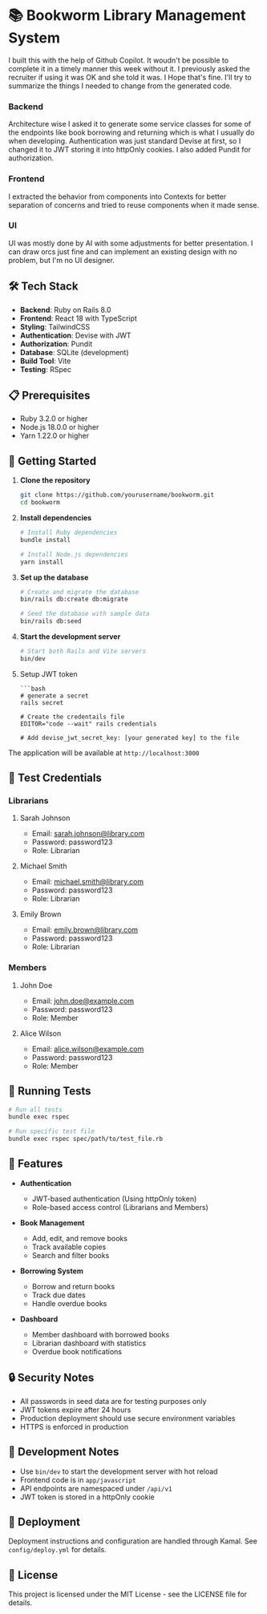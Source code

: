 # 📚 Bookworm Library Management System

I built this with the help of Github Copilot. It woudn't be possible to complete it in a timely manner this week without it. I previously asked the recruiter if using it was OK and she told it was. I Hope that's fine. I'll try to summarize the things I needed to change from the generated code.

### Backend

Architecture wise I asked it to generate some service classes for some of the endpoints like book borrowing and returning which is what I usually do when developing. Authentication was just standard Devise at first, so I changed it to JWT storing it into httpOnly cookies. I also added Pundit for authorization.

### Frontend

I extracted the behavior from components into Contexts for better separation of concerns and tried to reuse components when it made sense.

### UI

UI was mostly done by AI with some adjustments for better presentation. I can draw orcs just fine and can implement an existing design with no problem, but I'm no UI designer.

## 🛠 Tech Stack

- **Backend**: Ruby on Rails 8.0
- **Frontend**: React 18 with TypeScript
- **Styling**: TailwindCSS
- **Authentication**: Devise with JWT
- **Authorization**: Pundit
- **Database**: SQLite (development)
- **Build Tool**: Vite
- **Testing**: RSpec

## 📋 Prerequisites

- Ruby 3.2.0 or higher
- Node.js 18.0.0 or higher
- Yarn 1.22.0 or higher

## 🚀 Getting Started

1. **Clone the repository**

   ```bash
   git clone https://github.com/yourusername/bookworm.git
   cd bookworm
   ```

2. **Install dependencies**

   ```bash
   # Install Ruby dependencies
   bundle install

   # Install Node.js dependencies
   yarn install
   ```

3. **Set up the database**

   ```bash
   # Create and migrate the database
   bin/rails db:create db:migrate

   # Seed the database with sample data
   bin/rails db:seed
   ```

4. **Start the development server**

   ```bash
   # Start both Rails and Vite servers
   bin/dev

   ```

5. Setup JWT token

   ````
   ```bash
   # generate a secret
   rails secret

   # Create the credentails file
   EDITOR="code --wait" rails credentials

   # Add devise_jwt_secret_key: [your generated key] to the file
   ````

The application will be available at `http://localhost:3000`

## 🔑 Test Credentials

### Librarians

1. Sarah Johnson

   - Email: <sarah.johnson@library.com>
   - Password: password123
   - Role: Librarian

2. Michael Smith

   - Email: <michael.smith@library.com>
   - Password: password123
   - Role: Librarian

3. Emily Brown
   - Email: <emily.brown@library.com>
   - Password: password123
   - Role: Librarian

### Members

1. John Doe

   - Email: <john.doe@example.com>
   - Password: password123
   - Role: Member

2. Alice Wilson
   - Email: <alice.wilson@example.com>
   - Password: password123
   - Role: Member

## 🧪 Running Tests

```bash
# Run all tests
bundle exec rspec

# Run specific test file
bundle exec rspec spec/path/to/test_file.rb
```

## 📱 Features

- **Authentication**

  - JWT-based authentication (Using httpOnly token)
  - Role-based access control (Librarians and Members)

- **Book Management**

  - Add, edit, and remove books
  - Track available copies
  - Search and filter books

- **Borrowing System**

  - Borrow and return books
  - Track due dates
  - Handle overdue books

- **Dashboard**
  - Member dashboard with borrowed books
  - Librarian dashboard with statistics
  - Overdue book notifications

## 🔒 Security Notes

- All passwords in seed data are for testing purposes only
- JWT tokens expire after 24 hours
- Production deployment should use secure environment variables
- HTTPS is enforced in production

## 📝 Development Notes

- Use `bin/dev` to start the development server with hot reload
- Frontend code is in `app/javascript`
- API endpoints are namespaced under `/api/v1`
- JWT token is stored in a httpOnly cookie

## 🚢 Deployment

Deployment instructions and configuration are handled through Kamal. See `config/deploy.yml` for details.

## 📄 License

This project is licensed under the MIT License - see the LICENSE file for details.
